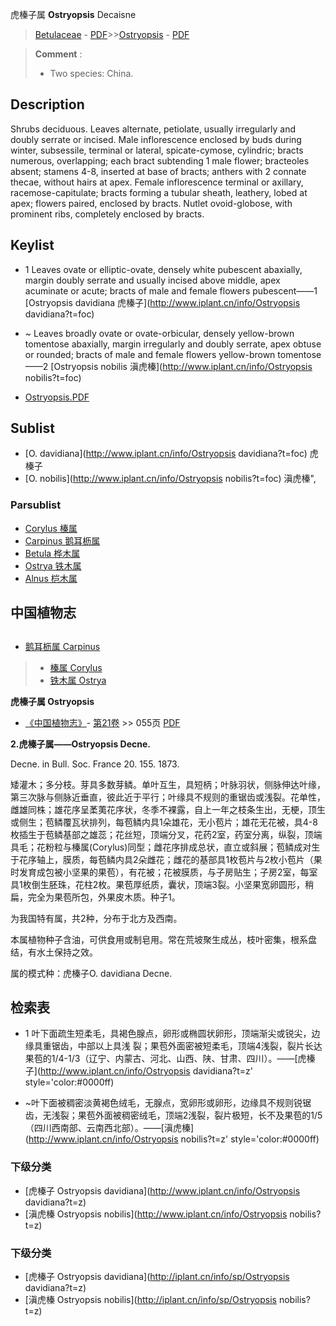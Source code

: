 虎榛子属 **Ostryopsis** Decaisne

> [Betulaceae](http://www.iplant.cn/info/Betulaceae?t=foc) - [PDF](http://www.iplant.cn/foc/pdf/Betulaceae.pdf)>>[Ostryopsis](http://www.iplant.cn/info/Ostryopsis?t=foc) - [PDF](http://www.iplant.cn/foc/pdf/Ostryopsis.pdf)

> **Comment** : 
> *  Two species: China.

## Description

Shrubs deciduous. Leaves alternate, petiolate, usually irregularly and doubly serrate or incised. Male inflorescence enclosed by buds during winter, subsessile, terminal or lateral, spicate-cymose, cylindric; bracts numerous, overlapping; each bract subtending 1 male flower; bracteoles absent; stamens 4-8, inserted at base of bracts; anthers with 2 connate thecae, without hairs at apex. Female inflorescence terminal or axillary, racemose-capitulate; bracts forming a tubular sheath, leathery, lobed at apex; flowers paired, enclosed by bracts. Nutlet ovoid-globose, with prominent ribs, completely enclosed by bracts.

## Keylist

* 1 Leaves ovate or elliptic-ovate, densely white pubescent abaxially, margin doubly serrate and usually incised above middle, apex acuminate or acute; bracts of male and female flowers pubescent——1  [Ostryopsis davidiana 虎榛子](http://www.iplant.cn/info/Ostryopsis davidiana?t=foc)
* ~ Leaves broadly ovate or ovate-orbicular, densely yellow-brown tomentose abaxially, margin irregularly and doubly serrate, apex obtuse or rounded; bracts of male and female flowers yellow-brown tomentose——2  [Ostryopsis nobilis 滇虎榛](http://www.iplant.cn/info/Ostryopsis nobilis?t=foc)

* [Ostryopsis.PDF](http://www.iplant.cn/foc/pdf/Ostryopsis.pdf)

## Sublist

* [O.  davidiana](http://www.iplant.cn/info/Ostryopsis davidiana?t=foc)
 虎榛子
* [O.  nobilis](http://www.iplant.cn/info/Ostryopsis nobilis?t=foc) 滇虎榛",

### Parsublist

* [Corylus  榛属](http://www.iplant.cn/info/Corylus?t=foc)
* [Carpinus  鹅耳枥属](http://www.iplant.cn/info/Carpinus?t=foc)
* [Betula  桦木属](http://www.iplant.cn/info/Betula?t=foc)
* [Ostrya  铁木属](http://www.iplant.cn/info/Ostrya?t=foc)
* [Alnus  桤木属](http://www.iplant.cn/info/Alnus?t=foc)

## 中国植物志

## 
* [鹅耳枥属  Carpinus](Carpinus-鹅耳枥属.md)
> * [榛属  Corylus](http://www.iplant.cn/info/Corylus?t=z)
> * [铁木属  Ostrya](http://www.iplant.cn/info/Ostrya?t=z)

**虎榛子属 Ostryopsis**

* [《中国植物志》](http://www.iplant.cn/frps)- [第21卷](http://www.iplant.cn/frps/vol/21) >> 055页 [PDF](http://www.iplant.cn/frps/pdf/21/055y.pdf)

**2.虎榛子属——Ostryopsis Decne.**

Decne. in Bull. Soc. France 20. 155. 1873.

矮灌木；多分枝。芽具多数芽鳞。单叶互生，具短柄；叶脉羽状，侧脉伸达叶缘，第三次脉与侧脉近垂直，彼此近于平行；叶缘具不规则的重锯齿或浅裂。花单性，雌雄同株；雄花序呈葇荑花序状，冬季不裸露，自上一年之枝条生出，无梗，顶生或侧生；苞鳞覆瓦状排列，每苞鳞内具1朵雄花，无小苞片；雄花无花被，具4-8枚插生于苞鳞基部之雄蕊；花丝短，顶端分叉，花药2室，药室分离，纵裂，顶端具毛；花粉粒与榛属(Corylus)同型；雌花序排成总状，直立或斜展；苞鳞成对生于花序轴上，膜质，每苞鳞内具2朵雌花；雌花的基部具1枚苞片与2枚小苞片（果时发育成包被小坚果的果苞），有花被；花被膜质，与子房贴生；子房2室，每室具1枚倒生胚珠，花柱2枚。果苞厚纸质，囊状，顶端3裂。小坚果宽卵圆形，稍扁，完全为果苞所包，外果皮木质。种子1。

为我国特有属，共2种，分布于北方及西南。

本属植物种子含油，可供食用或制皂用。常在荒坡聚生成丛，枝叶密集，根系盘结，有水土保持之效。

属的模式种：虎榛子O. davidiana Decne.

## 检索表

* 1 叶下面疏生短柔毛，具褐色腺点，卵形或椭圆状卵形，顶端渐尖或锐尖，边缘具重锯齿，中部以上具浅  裂；果苞外面密被短柔毛，顶端4浅裂，裂片长达果苞的1/4-1/3（辽宁、内蒙古、河北、山西、陕、甘肃、四川）。——[虎榛子](http://www.iplant.cn/info/Ostryopsis davidiana?t=z'  style='color:#0000ff)

* ~叶下面被稠密淡黄褐色绒毛，无腺点，宽卵形或卵形，边缘具不规则锐锯齿，无浅裂；果苞外面被稠密绒毛，顶端2浅裂，裂片极短，长不及果苞的1/5（四川西南部、云南西北部）。——[滇虎榛](http://www.iplant.cn/info/Ostryopsis nobilis?t=z'  style='color:#0000ff)

### 下级分类
* [虎榛子  Ostryopsis davidiana](http://www.iplant.cn/info/Ostryopsis davidiana?t=z)
* [滇虎榛  Ostryopsis nobilis](http://www.iplant.cn/info/Ostryopsis nobilis?t=z)

### 下级分类
* [虎榛子  Ostryopsis davidiana](http://iplant.cn/info/sp/Ostryopsis davidiana?t=z)
* [滇虎榛  Ostryopsis nobilis](http://iplant.cn/info/sp/Ostryopsis nobilis?t=z)
